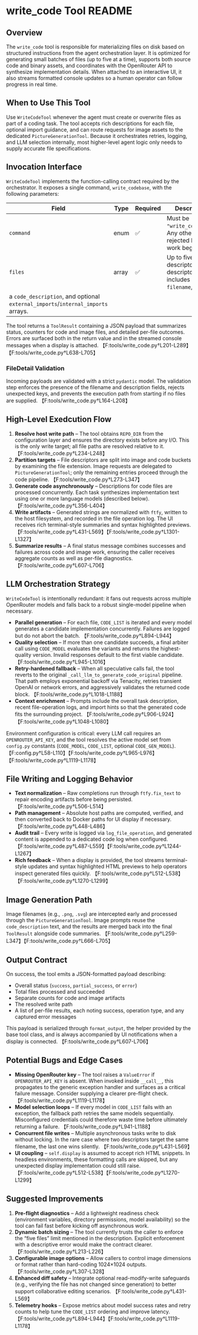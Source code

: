 # write_code Tool README

## Overview
The `write_code` tool is responsible for materializing files on disk based on structured
instructions from the agent orchestration layer. It is optimized for generating small batches of
files (up to five at a time), supports both source code and binary assets, and coordinates with the
OpenRouter API to synthesize implementation details. When attached to an interactive UI, it also
streams formatted console updates so a human operator can follow progress in real time.

## When to Use This Tool
Use `WriteCodeTool` whenever the agent must create or overwrite files as part of a coding task. The
tool accepts rich descriptions for each file, optional import guidance, and can route requests for
image assets to the dedicated `PictureGenerationTool`. Because it orchestrates retries, logging, and
LLM selection internally, most higher-level agent logic only needs to supply accurate file
specifications.

## Invocation Interface
`WriteCodeTool` implements the function-calling contract required by the orchestrator. It exposes a
single command, `write_codebase`, with the following parameters:

| Field | Type | Required | Description |
| --- | --- | --- | --- |
| `command` | enum | ✅ | Must be `"write_codebase"`. Any other value is rejected before work begins. |
| `files` | array<FileDetail> | ✅ | Up to five file descriptors. Each descriptor includes a `filename`,
  a `code_description`, and optional `external_imports`/`internal_imports` arrays. |

The tool returns a `ToolResult` containing a JSON payload that summarizes status, counters for code
and image files, and detailed per-file outcomes. Errors are surfaced both in the return value and in
the streamed console messages when a display is attached. 【F:tools/write_code.py†L201-L289】【F:tools/write_code.py†L638-L705】

### FileDetail Validation
Incoming payloads are validated with a strict `pydantic` model. The validation step enforces the
presence of the filename and description fields, rejects unexpected keys, and prevents the execution
path from starting if no files are supplied. 【F:tools/write_code.py†L164-L208】

## High-Level Exedcution Flow
1. **Resolve host write path** – The tool obtains `REPO_DIR` from the configuration layer and ensures
   the directory exists before any I/O. This is the only write target; all file paths are resolved
   relative to it. 【F:tools/write_code.py†L234-L248】
2. **Partition targets** – File descriptors are split into image and code buckets by examining the
   file extension. Image requests are delegated to `PictureGenerationTool`; only the remaining entries
   proceed through the code pipeline. 【F:tools/write_code.py†L273-L347】
3. **Generate code asynchronously** – Descriptions for code files are processed concurrently. Each
   task synthesizes implementation text using one or more language models (described below). 【F:tools/write_code.py†L356-L404】
4. **Write artifacts** – Generated strings are normalized with `ftfy`, written to the host filesystem,
   and recorded in the file operation log. The UI receives rich terminal-style summaries and syntax
   highlighted previews. 【F:tools/write_code.py†L431-L569】【F:tools/write_code.py†L1301-L1327】
5. **Summarize results** – A final status message combines successes and failures across code and
   image work, ensuring the caller receives aggregate counts as well as per-file diagnostics.
   【F:tools/write_code.py†L607-L706】

## LLM Orchestration Strategy
`WriteCodeTool` is intentionally redundant: it fans out requests across multiple OpenRouter models and
falls back to a robust single-model pipeline when necessary.

* **Parallel generation** – For each file, `CODE_LIST` is iterated and every model generates a candidate
  implementation concurrently. Failures are logged but do not abort the batch. 【F:tools/write_code.py†L894-L944】
* **Quality selection** – If more than one candidate succeeds, a final arbiter call using `CODE_MODEL`
  evaluates the variants and returns the highest-quality version. Invalid responses default to the
  first viable candidate. 【F:tools/write_code.py†L945-L1016】
* **Retry-hardened fallback** – When all speculative calls fail, the tool reverts to the original
  `_call_llm_to_generate_code_original` pipeline. That path employs exponential backoff via Tenacity,
  retries transient OpenAI or network errors, and aggressively validates the returned code block.
  【F:tools/write_code.py†L1018-L1188】
* **Context enrichment** – Prompts include the overall task description, recent file-operation logs,
  and import hints so that the generated code fits the surrounding project. 【F:tools/write_code.py†L906-L924】【F:tools/write_code.py†L1048-L1080】

Environment configuration is critical: every LLM call requires an `OPENROUTER_API_KEY`, and the tool
resolves the active model set from `config.py` constants (`CODE_MODEL`, `CODE_LIST`, optional
`CODE_GEN_MODEL`). 【F:config.py†L58-L110】【F:tools/write_code.py†L965-L976】【F:tools/write_code.py†L1119-L1178】

## File Writing and Logging Behavior
* **Text normalization** – Raw completions run through `ftfy.fix_text` to repair encoding artifacts
  before being persisted. 【F:tools/write_code.py†L506-L514】
* **Path management** – Absolute host paths are computed, verified, and then converted back to Docker
  paths for UI display if necessary. 【F:tools/write_code.py†L448-L486】
* **Audit trail** – Every write is logged via `log_file_operation`, and generated content is appended to
  a dedicated code log when configured. 【F:tools/write_code.py†L487-L559】【F:tools/write_code.py†L1244-L1267】
* **Rich feedback** – When a display is provided, the tool streams terminal-style updates and syntax
  highlighted HTML previews to help operators inspect generated files quickly.
  【F:tools/write_code.py†L512-L538】【F:tools/write_code.py†L1270-L1299】

## Image Generation Path
Image filenames (e.g., `.png`, `.svg`) are intercepted early and processed through the
`PictureGenerationTool`. Image prompts reuse the `code_description` text, and the results are merged
back into the final `ToolResult` alongside code summaries. 【F:tools/write_code.py†L259-L347】【F:tools/write_code.py†L666-L705】

## Output Contract
On success, the tool emits a JSON-formatted payload describing:

* Overall status (`success`, `partial_success`, or `error`)
* Total files processed and succeeded
* Separate counts for code and image artifacts
* The resolved write path
* A list of per-file results, each noting success, operation type, and any captured error messages

This payload is serialized through `format_output`, the helper provided by the base tool class, and is
always accompanied by UI notifications when a display is connected. 【F:tools/write_code.py†L607-L706】

## Potential Bugs and Edge Cases
* **Missing OpenRouter key** – The tool raises a `ValueError` if `OPENROUTER_API_KEY` is absent. When
  invoked inside `__call__`, this propagates to the generic exception handler and surfaces as a
  critical failure message. Consider supplying a clearer pre-flight check. 【F:tools/write_code.py†L1119-L1178】
* **Model selection loops** – If every model in `CODE_LIST` fails with an exception, the fallback path
  retries the same models sequentially. Misconfigured credentials could therefore waste time before
  ultimately returning a failure. 【F:tools/write_code.py†L941-L1188】
* **Concurrent file writes** – Multiple asynchronous tasks write to disk without locking. In the rare
  case where two descriptors target the same filename, the last one wins silently. 【F:tools/write_code.py†L431-L569】
* **UI coupling** – `self.display` is assumed to accept rich HTML snippets. In headless environments,
  these formatting calls are skipped, but any unexpected display implementation could still raise.
  【F:tools/write_code.py†L512-L538】【F:tools/write_code.py†L1270-L1299】

## Suggested Improvements
1. **Pre-flight diagnostics** – Add a lightweight readiness check (environment variables, directory
   permissions, model availability) so the tool can fail fast before kicking off asynchronous work.
2. **Dynamic batch sizing** – The tool currently trusts the caller to enforce the “five files” limit
   mentioned in the description. Explicit enforcement with a descriptive error would make the contract
   clearer. 【F:tools/write_code.py†L213-L226】
3. **Configurable image options** – Allow callers to control image dimensions or format rather than
   hard-coding 1024×1024 outputs. 【F:tools/write_code.py†L307-L328】
4. **Enhanced diff safety** – Integrate optional read-modify-write safeguards (e.g., verifying the file
   has not changed since generation) to better support collaborative editing scenarios. 【F:tools/write_code.py†L431-L569】
5. **Telemetry hooks** – Expose metrics about model success rates and retry counts to help tune the
   `CODE_LIST` ordering and improve latency. 【F:tools/write_code.py†L894-L944】【F:tools/write_code.py†L1119-L1178】

